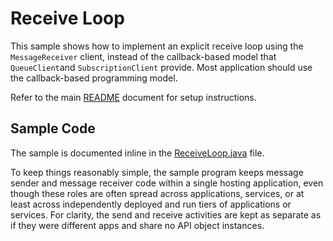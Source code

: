# Receive Loop

This sample shows how to implement an explicit receive loop using the
```MessageReceiver``` client, instead of the callback-based model that
```QueueClient```and ```SubscriptionClient``` provide. Most application should
use the callback-based programming model.

Refer to the main [README](../README.md) document for setup instructions. 


## Sample Code 

The sample is documented inline in the [ReceiveLoop.java](./src/main/java/com/microsoft/azure/servicebus/samples/receiveloop/ReceiveLoop.java) file.

To keep things reasonably simple, the sample program keeps message sender and
message receiver code within a single hosting application, even though these
roles are often spread across applications, services, or at least across
independently deployed and run tiers of applications or services. For clarity,
the send and receive activities are kept as separate as if they were different
apps and share no API object instances.
